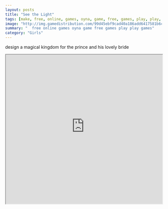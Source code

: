 ```yaml
---
layout: posts
title: "See the Light"
tags: [make, free, online, games, oyna, game, free, games, play, play, games]
image: "http://img.gamedistribution.com/99d45ebf9cad40a186add6417581b6ca.jpg"
summary: "  free online games oyna game free games play play games"
category: "Girls"
---
```


design a magical kingdom for the prince and his lovely bride

<iframe width="100%" height="480px;" src="http://flash.gamedistribution.com?game=99d45ebf9cad40a186add6417581b6ca"></iframe>